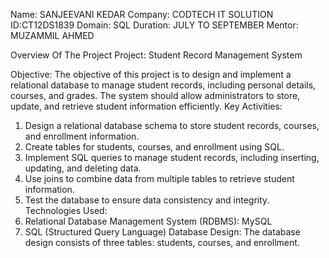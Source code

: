 Name: SANJEEVANI KEDAR 
Company: CODTECH IT SOLUTION
ID:CT12DS1839
Domain: SQL
Duration: JULY TO SEPTEMBER
Mentor: MUZAMMIL AHMED

Overview Of The Project
Project: Student Record Management System

Objective: The objective of this project is to design and implement a relational database to manage student records, including personal details, courses, and grades. The system should allow administrators to store, update, and retrieve student information efficiently.
Key Activities:
1. Design a relational database schema to store student records, courses, and enrollment information.
2. Create tables for students, courses, and enrollment using SQL.
3. Implement SQL queries to manage student records, including inserting, updating, and deleting data.
4. Use joins to combine data from multiple tables to retrieve student information.
5. Test the database to ensure data consistency and integrity.
Technologies Used:
1. Relational Database Management System (RDBMS): MySQL
2. SQL (Structured Query Language)
Database Design:
The database design consists of three tables: students, courses, and enrollment.
